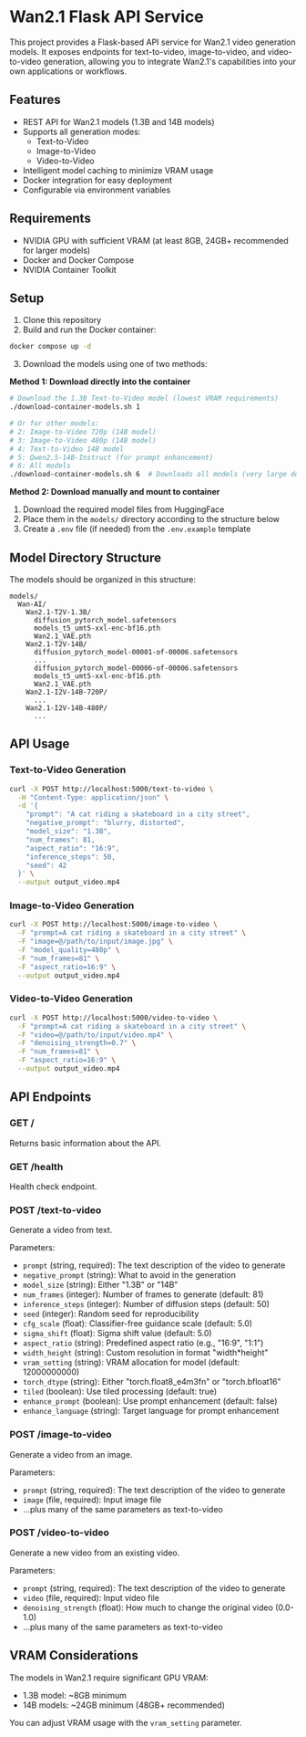 # Wan2.1 Flask API Service

This project provides a Flask-based API service for Wan2.1 video generation models. It exposes endpoints for text-to-video, image-to-video, and video-to-video generation, allowing you to integrate Wan2.1's capabilities into your own applications or workflows.

## Features

- REST API for Wan2.1 models (1.3B and 14B models)
- Supports all generation modes:
  - Text-to-Video
  - Image-to-Video
  - Video-to-Video
- Intelligent model caching to minimize VRAM usage
- Docker integration for easy deployment
- Configurable via environment variables

## Requirements

- NVIDIA GPU with sufficient VRAM (at least 8GB, 24GB+ recommended for larger models)
- Docker and Docker Compose
- NVIDIA Container Toolkit

## Setup

1. Clone this repository
2. Build and run the Docker container:

```bash
docker compose up -d
```

3. Download the models using one of two methods:

**Method 1: Download directly into the container**
```bash
# Download the 1.3B Text-to-Video model (lowest VRAM requirements)
./download-container-models.sh 1

# Or for other models:
# 2: Image-to-Video 720p (14B model)
# 3: Image-to-Video 480p (14B model)
# 4: Text-to-Video 14B model
# 5: Qwen2.5-14B-Instruct (for prompt enhancement)
# 6: All models
./download-container-models.sh 6  # Downloads all models (very large download)
```

**Method 2: Download manually and mount to container**
1. Download the required model files from HuggingFace
2. Place them in the `models/` directory according to the structure below
3. Create a `.env` file (if needed) from the `.env.example` template

## Model Directory Structure

The models should be organized in this structure:

```
models/
  Wan-AI/
    Wan2.1-T2V-1.3B/
      diffusion_pytorch_model.safetensors
      models_t5_umt5-xxl-enc-bf16.pth
      Wan2.1_VAE.pth
    Wan2.1-T2V-14B/
      diffusion_pytorch_model-00001-of-00006.safetensors
      ...
      diffusion_pytorch_model-00006-of-00006.safetensors
      models_t5_umt5-xxl-enc-bf16.pth
      Wan2.1_VAE.pth
    Wan2.1-I2V-14B-720P/
      ...
    Wan2.1-I2V-14B-480P/
      ...
```

## API Usage

### Text-to-Video Generation

```bash
curl -X POST http://localhost:5000/text-to-video \
  -H "Content-Type: application/json" \
  -d '{
    "prompt": "A cat riding a skateboard in a city street",
    "negative_prompt": "blurry, distorted",
    "model_size": "1.3B",
    "num_frames": 81,
    "aspect_ratio": "16:9",
    "inference_steps": 50,
    "seed": 42
  }' \
  --output output_video.mp4
```

### Image-to-Video Generation

```bash
curl -X POST http://localhost:5000/image-to-video \
  -F "prompt=A cat riding a skateboard in a city street" \
  -F "image=@/path/to/input/image.jpg" \
  -F "model_quality=480p" \
  -F "num_frames=81" \
  -F "aspect_ratio=16:9" \
  --output output_video.mp4
```

### Video-to-Video Generation

```bash
curl -X POST http://localhost:5000/video-to-video \
  -F "prompt=A cat riding a skateboard in a city street" \
  -F "video=@/path/to/input/video.mp4" \
  -F "denoising_strength=0.7" \
  -F "num_frames=81" \
  -F "aspect_ratio=16:9" \
  --output output_video.mp4
```

## API Endpoints

### GET /

Returns basic information about the API.

### GET /health

Health check endpoint.

### POST /text-to-video

Generate a video from text.

Parameters:
- `prompt` (string, required): The text description of the video to generate
- `negative_prompt` (string): What to avoid in the generation
- `model_size` (string): Either "1.3B" or "14B"
- `num_frames` (integer): Number of frames to generate (default: 81)
- `inference_steps` (integer): Number of diffusion steps (default: 50)
- `seed` (integer): Random seed for reproducibility
- `cfg_scale` (float): Classifier-free guidance scale (default: 5.0)
- `sigma_shift` (float): Sigma shift value (default: 5.0)
- `aspect_ratio` (string): Predefined aspect ratio (e.g., "16:9", "1:1")
- `width_height` (string): Custom resolution in format "width*height"
- `vram_setting` (string): VRAM allocation for model (default: 12000000000)
- `torch_dtype` (string): Either "torch.float8_e4m3fn" or "torch.bfloat16"
- `tiled` (boolean): Use tiled processing (default: true)
- `enhance_prompt` (boolean): Use prompt enhancement (default: false)
- `enhance_language` (string): Target language for prompt enhancement

### POST /image-to-video

Generate a video from an image.

Parameters:
- `prompt` (string, required): The text description of the video to generate
- `image` (file, required): Input image file
- ...plus many of the same parameters as text-to-video

### POST /video-to-video

Generate a new video from an existing video.

Parameters:
- `prompt` (string, required): The text description of the video to generate
- `video` (file, required): Input video file
- `denoising_strength` (float): How much to change the original video (0.0-1.0)
- ...plus many of the same parameters as text-to-video

## VRAM Considerations

The models in Wan2.1 require significant GPU VRAM:
- 1.3B model: ~8GB minimum
- 14B models: ~24GB minimum (48GB+ recommended)

You can adjust VRAM usage with the `vram_setting` parameter.